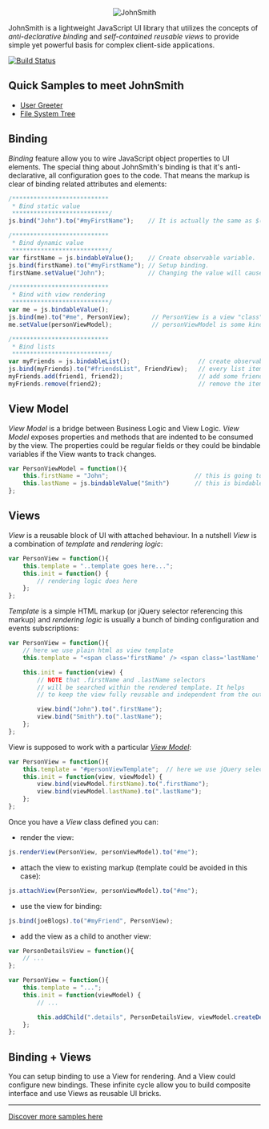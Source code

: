 <p align="center">
    <img src='https://raw.github.com/guryanovev/JohnSmith/master/src_examples/assets/images/logo_large.png' alt='JohnSmith' />
</p>

JohnSmith is a lightweight JavaScript UI library that utilizes the concepts of _anti-declarative binding_ and
_self-contained reusable views_ to provide simple yet powerful basis for complex client-side applications.

[![Build Status](https://travis-ci.org/guryanovev/JohnSmith.png?branch=master)](https://travis-ci.org/guryanovev/JohnSmith)

Quick Samples to meet JohnSmith
-------
- [User Greeter](http://john-smith-js.com/index.html)
- [File System Tree](http://john-smith-js.com/filetree.html)

Binding
-------

*Binding* feature allow you to wire JavaScript object properties to UI elements. The special thing about JohnSmith's binding is
that it's anti-declarative, all configuration goes to the code. That means the markup is clear of binding related attributes
and elements:

```javascript
/***************************
 * Bind static value
 ***************************/
js.bind("John").to("#myFirstName");    // It is actually the same as $("#myFirstName").text("John");

/***************************
 * Bind dynamic value
 ***************************/
var firstName = js.bindableValue();    // Create observable variable.
js.bind(firstName).to("#myFirstName"); // Setup binding.
firstName.setValue("John");            // Changing the value will cause corresponding UI changes.

/***************************
 * Bind with view rendering
 ***************************/
var me = js.bindableValue();
js.bind(me).to("#me", PersonView);      // PersonView is a view "class". Views described later
me.setValue(personViewModel);           // personViewModel is some kind of object with person data

/***************************
 * Bind lists
 ***************************/
var myFriends = js.bindableList();                   // create observable list
js.bind(myFriends).to("#friendsList", FriendView);   // every list item will be rendered using FriendView view
myFriends.add(friend1, friend2);                     // add some friends. JohnSmith will detect this and change the UI
myFriends.remove(friend2);                           // remove the item. Again JohnSmith will react on this change.
```

View Model
----------
*View Model* is a bridge between Business Logic and View Logic. *View Model* exposes properties and methods that are
indented to be  consumed by the view. The properties could be regular fields or they could be bindable variables if
the View wants to track changes.

```javascript
var PersonViewModel = function(){
    this.firstName = "John";                        // this is going to be static
    this.lastName = js.bindableValue("Smith")       // this is bindable, so UI can track changes
};
```

Views
-----

*View* is a reusable block of UI with attached behaviour. In a nutshell *View* is a combination of _template_
and _rendering logic_:

```javascript
var PersonView = function(){
    this.template = "..template goes here...";
    this.init = function() {
        // rendering logic does here
    };
};
```

_Template_ is a simple HTML markup (or jQuery selector referencing this markup) and _rendering logic_ is usually a
bunch of binding configuration and events subscriptions:

```javascript
var PersonView = function(){
    // here we use plain html as view template
    this.template = "<span class='firstName' /> <span class='lastName' />";

    this.init = function(view) {
        // NOTE that .firstName and .lastName selectors
        // will be searched within the rendered template. It helps
        // to keep the view fully reusable and independent from the outside markup.

        view.bind("John").to(".firstName");
        view.bind("Smith").to(".lastName");
    };
};
```

View is supposed to work with a particular *[View Model](#view-model)*:

```javascript
var PersonView = function(){
    this.template = "#personViewTemplate";  // here we use jQuery selector to reference template
    this.init = function(view, viewModel) {
        view.bind(viewModel.firstName).to(".firstName");
        view.bind(viewModel.lastName).to(".lastName");
    };
};
```

Once you have a *View* class defined you can:

- render the view:

```javascript
js.renderView(PersonView, personViewModel).to("#me");
```

- attach the view to existing markup (template could be avoided in this case):

```javascript
js.attachView(PersonView, personViewModel).to("#me");
```

- use the view for binding:

```javascript
js.bind(joeBlogs).to("#myFriend", PersonView);
```

- add the view as a child to another view:

```javascript
var PersonDetailsView = function(){
    // ...
};

var PersonView = function(){
    this.template = "...";
    this.init = function(viewModel) {
        // ...

        this.addChild(".details", PersonDetailsView, viewModel.createDetailsViewModel());
    };
};
```

Binding + Views
---------------

You can setup binding to use a View for rendering. And a View could configure new bindings. These infinite cycle allow you
to build composite interface and use Views as reusable UI bricks.


---

[Discover more samples here](http://john-smith-js.com/)
